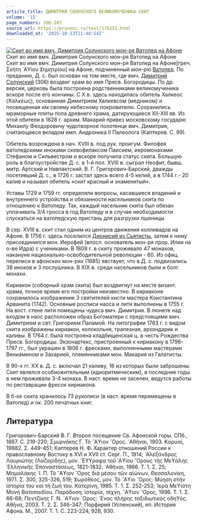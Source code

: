 ```yaml
---
article_title: ДИМИТРИЯ СОЛУНСКОГО ВЕЛИКОМУЧЕНИКА СКИТ
volume: '15'
page_numbers: 206-207
source_url: https://pravenc.ru/text/178251.html
downloaded_at: '2025-10-13T11:48:54Z'
---
```


[![Скит во имя вмч. Димитрия Солунского мон-ря Ватопед на Афоне](https://pravenc.ru/data/520/483/1234/i200.jpg "Кликните для увеличения картинки")](https://pravenc.ru/data/520/483/1234/i400.jpg)Скит во имя вмч. Димитрия Солунского мон-ря Ватопед на Афоне  
Скит во имя вмч. Димитрия Солунского мон-ря Ватопед на Афоне[греч. Σκήτη ῾Αϒίου Ϫημητρίου] на Афоне, подчиненный мон-рю [Ватопед](https://pravenc.ru/text/Ватопед.html). По преданию, Д. с. был основан на том месте, где вмч. [Димитрий Солунский](<https://pravenc.ru/text/Димитрий Солунский.html>) (306) воздвиг храм во имя Пресв. Богородицы. По др. версии, церковь была построена родственниками великомученика вскоре после его кончины. С Х в. здесь находилась обитель Халкеос (Χαλκέως), основанная Димитрием Халкевсом (медником) и посвященная им своему небесному покровителю. Сохранились мраморные плиты пола древнего храма, датирующиеся XII-XIII вв. Из этой обители в 1628 г. архим. Макарий привез московскому государю Михаилу Феодоровичу чудотворное полотенце вмч. Димитрия, считающееся вкладом имп. Андроника II Палеолога (Каптерев. С. 99).

Обитель возрождена в нач. XVIII в. под рук. проигум. Филофея ватопедскими иноками скевофилаксом Паисием, иеромонахами Стефаном и Сильвестром и вскоре получила статус скита. Большую роль в благоустройстве Д. с. в 1-й пол. XVIII в. сыграл Неофит, бывш. митр. Артский и Навпактский. В. Г. Григорович-Барский, дважды посетивший Д. с., в 1726 г. застал здесь всего 4-5 келий, а в 1744 г.- 20 калив и называл обитель «скит красный и знаменитый».

Уставы 1729 и 1759 гг. определяли вопросы, касавшиеся владений и внутреннего устройства и обязанности насельников скита по отношению к Ватопеду. Так, каждый насельник скита был обязан уплачивать 3/4 гросса в год Ватопеду и в случае необходимости спускаться на ватопедскую пристань для разгрузки пшеницы.

В сер. XVIII в. скит стал одним из центров движения колливадов на Афоне. В 1756 г. здесь поселился [Дионисий из Сьятисты](<https://pravenc.ru/text/Дионисий из Сьятисты.html>), затем к нему присоединился мон. Иерофей (впосл. основатель мон-ря прор. Илии на о-ве Идра) с учениками. В 1808 г. в скиту проживало 47 монахов, накануне национально-освободительной революции - 60. Из офиц. переписи в афонских мон-рях (1885) явствует, что в Д. с. подвизались 38 иноков и 3 послушника. В XIX в. среди насельников были и болг. монахи.

Кириакон (соборный храм скита) был воздвигнут на месте визант. храма, точное время его постройки неизвестно. В кириаконе сохранилось изображение 3 святителей кисти мастера Константина Арванита (1742). Основные росписи наоса и лити выполнены в 1755 г. На вост. стене лити помещены чудеса вмч. Димитрия. В люнете над входом в наос расположен образ Богоматери с предстоящими вмч. Димитрием и свт. Григорием Паламой. На литографии 1763 г. с видом скита изображены кириакон, колокольня, трапезная, архондарик и каливы. В 1764 г. была построена кладбищенская ц. в честь Рождества Пресв. Богородицы. Экзонартекс, пристроенный к кириакону в 1796-1797 гг., был украшен в 1806 г. фресками, выполненными мастерами Вениамином и Захарией, племянниками мон. Макария из Галатисты.

В 90-х гг. ХХ в. Д. с. включал 21 каливу, 16 из которых были заброшены. Скит являлся особножительным (идиоритмическим), в последние годы в нем проживали 3-4 монаха. В наст. время не заселен, ведутся работы по реставрации фресок кириакона.

В б-ке скита хранилось 73 рукописи (в наст. время перемещены в Ватопед) и ок. 200 печатных книг.

## Литература

Григорович-Барский В. Г. Второе посещение Св. Афонской горы. СПб., 1887. С. 219-220; Σμυρνάκης Γ. Τὸ ῞Αϒιον ῎Ορος. ᾿Αθῆναι, 1903. Καρυαί, 19882. Σ. 449-451; Каптерев Н. Ф. Характер отношений России к православному Востоку в XVI и XVII ст. Серг. П., 1914; ᾿Αλέξανδρος Λαυριώτης (Λαζαρίδης), μον. ῎Εϒϒραφα τοῦ ῾Αϒίου ῎Ορους τῆς Μεϒάλης ῾Ελληνικῆς ᾿Επαναστάσεως, 1821-1832. ᾿Αθῆναι, 1966. Τ. 1. Σ. 25; Μαμαλάκης ᾿Ι. Π. Τὸ ῞Αϒιον ῎Ορος διὰ μέσου τῶν αἰώνων. Θεσσαλονίκη, 1971. Σ. 300, 325-326, 519; Ϫωρόθεος, μον. Τό ῞Αϒιο ῎Ορος: Μύηση στήν ἱστορία του καί τή ζωή του. Κατερίνη, 1985. Τ. 1. Σ. 252-253; ῾Ιερὰ Μεϒίστη Μονὴ Βατοπαιδίου. Παράδοση, ἱστορία, τέχνη. ῞Αϒιον ῎Ορος, 1996. Τ. 1. Σ. 66-68; Πεντζίκης Γ. Ν. ´Αϒιον ´Ορος: ´Ενας πλήρης ταξιδιωτικός οδηϒός. Αθήνα, 2003. Τ. 2. Σ. 346-347; Порфирий (Успенский), еп. История Афона. М., 2007. Т. 1. С. 223-224, 928, 930.
